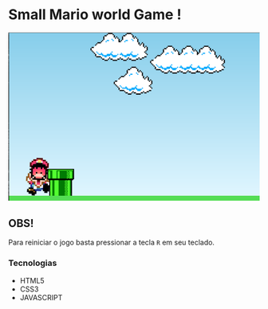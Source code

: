 # Small Mario world Game !

![alt text](img/readme-img.png)

## OBS!

Para reiniciar o jogo basta pressionar a tecla `R` em seu teclado.

### Tecnologias

* HTML5
* CSS3
* JAVASCRIPT
